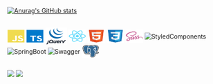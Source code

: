 [![Anurag's GitHub stats](https://github-readme-stats.vercel.app/api?username=felipekaua)](https://github.com/anuraghazra/github-readme-stats)

<div style="display: inline_block;"><br>  
  <img align="center" alt="Js" height="30" width="40" src="https://raw.githubusercontent.com/devicons/devicon/master/icons/javascript/javascript-plain.svg">
  <img align="center" alt="Ts" height="30" width="40" src="https://github.com/devicons/devicon/blob/master/icons/typescript/typescript-original.svg">
 <img align="center" alt="JQuery" height="40" width="50" src="https://raw.githubusercontent.com/devicons/devicon/1119b9f84c0290e0f0b38982099a2bd027a48bf1/icons/jquery/jquery-original-wordmark.svg">
  <img align="center" alt="React" height="30" width="40" src="https://raw.githubusercontent.com/devicons/devicon/master/icons/react/react-original.svg">
  <img align="center" alt="HTML" height="30" width="40" src="https://raw.githubusercontent.com/devicons/devicon/master/icons/html5/html5-original.svg">
  <img align="center" alt="CSS" height="30" width="40" src="https://raw.githubusercontent.com/devicons/devicon/master/icons/css3/css3-original.svg">
  <img align="center" alt="SASS" height="30" width="40" src="https://github.com/devicons/devicon/blob/master/icons/sass/sass-original.svg">
  <img align="center" alt="StyledComponents" height="70" width="60" src="https://cubos.io/styled.6608fec9.png">
 <img align="center" alt="SpringBoot" height="30" width="120" src="https://upload.wikimedia.org/wikipedia/commons/thumb/4/44/Spring_Framework_Logo_2018.svg/1280px-Spring_Framework_Logo_2018.svg.png">
  <img align="center" alt="Swagger" height="30" width="40" src="https://cdn.svgporn.com/logos/swagger.svg">
  <img align="center" alt="Postgres" height="30" width="40" src="https://github.com/devicons/devicon/blob/master/icons/postgresql/postgresql-original.svg">
</div>
  
  ##
 
<div> 
  <a href = "mailto:fkauadelima@gmail.com"><img src="https://img.shields.io/badge/-Gmail-%23333?style=for-the-badge&logo=gmail&logoColor=white" target="_blank"></a>
  <a href="https://www.linkedin.com/in/fkauadelima/" target="_blank"><img src="https://img.shields.io/badge/-LinkedIn-%230077B5?style=for-the-badge&logo=linkedin&logoColor=white" target="_blank"></a> 
</div>
